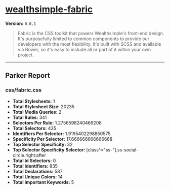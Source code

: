 # [wealthsimple-fabric]( http://fabric.wealthsimple.com )

**Version:** `0.0.1`

> Fabric is the CSS toolkit that powers Wealthsimple's front-end design. It's purposefully limited to common components to provide our developers with the most flexibility. It's built with SCSS and available via Bower, so it's easy to include all or part of it within your own project.

* * *

## Parker Report

### css/fabric.css

- **Total Stylesheets:** 1
- **Total Stylesheet Size:** 20235
- **Total Media Queries:** 2
- **Total Rules:** 341
- **Selectors Per Rule:** 1.2756598240469208
- **Total Selectors:** 435
- **Identifiers Per Selector:** 1.9195402298850575
- **Specificity Per Selector:** 17.666666666666668
- **Top Selector Specificity:** 32
- **Top Selector Specificity Selector:** [class^="ss-"].ss-social-circle.right:after
- **Total Id Selectors:** 0
- **Total Identifiers:** 835
- **Total Declarations:** 587
- **Total Unique Colors:** 14
- **Total Important Keywords:** 5
